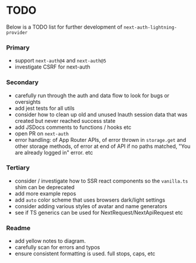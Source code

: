 # TODO

Below is a TODO list for further development of `next-auth-lightning-provider`

### Primary

- support `next-auth@4` and `next-auth@5`
- investigate CSRF for next-auth

### Secondary

- carefully run through the auth and data flow to look for bugs or oversights
- add jest tests for all utils
- consider how to clean up old and unused lnauth session data that was created but never reached success state
- add JSDocs comments to functions / hooks etc
- open PR on `next-auth`
- error handling: of App Router APIs, of error thrown in `storage.get` and other storage methods, of error at end of API if no paths matched, "You are already logged in" error. etc

### Tertiary

- consider / investigate how to SSR react components so the `vanilla.ts` shim can be deprecated
- add more example repos
- add `auto` color scheme that uses browsers dark/light settings
- consider adding various styles of avatar and name generators
- see if TS generics can be used for NextRequest/NextApiRequest etc

### Readme

- add yellow notes to diagram.
- carefully scan for errors and typos
- ensure consistent formatting is used. full stops, caps, etc
